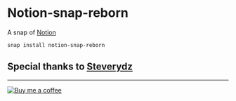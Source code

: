 # Notion-snap-reborn

A snap of [Notion](https://notion.so)

```
snap install notion-snap-reborn
```
## Special thanks to [Steverydz](https://github.com/steverydz)

---
[![Buy me a coffee](https://img.shields.io/badge/Buy_Me_A_Coffee-FFDD00?style=for-the-badge&logo=buy-me-a-coffee&logoColor=black)](https://www.buymeacoffee.com/sunshiotv)
